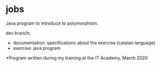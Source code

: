 # jobs

Java program to introduce to polymorphism.

dev branch;
- documentation: specifications about the exercise (catalan language)
- exercise: java program

*Program written during my training at the IT Academy, March 2020